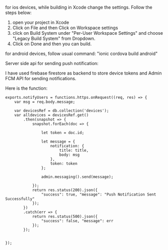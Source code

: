 for ios devices, while building in Xcode change the settings. Follow the steps below:

1. open your project in Xcode
2. Click on File and then Click on Workspace settings
3. click on Build System under "Per-User Workspace Settings" and choose "Legacy Build System" from Dropdown.
4. Click on Done and then you can build.

for android devices, follow usual command: "ionic cordova build android"

Server side api for sending push notification:

I have used firebase firestore as backend to store device tokens and Admin FCM API for sending notifications.

Here is the function:

    exports.notifyUsers = functions.https.onRequest((req, res) => {
        var msg = req.body.message;

        var devicesRef = db.collection('devices');
        var alldevices = devicesRef.get()
            .then(snapshot => {
                snapshot.forEach(doc => {

                    let token = doc.id;

                    let message = {
                        notification: {
                            title: title,
                            body: msg
                        },
                        token: token
                    };

                    admin.messaging().send(message);

                });
                return res.status(200).json({
                    "success": true, "message": "Push Notification Sent Successfully"
                });
            })
            .catch(err => {
                return res.status(500).json({
                    "success": false, "message": err
                });
            });


    });